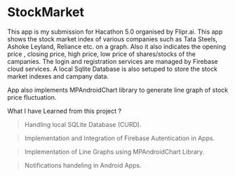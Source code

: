 # StockMarket


This app is my submission for Hacathon 5.0 organised by Flipr.ai.
This app shows the stock market index of various companies such as 
Tata Steels, Ashoke Leyland, Reliance etc. on a graph. Also it also
indicates the opening price , closing price, high price, low price 
of shares/stocks of the campanies.
The login and registration services are managed by Firebase cloud services.
A local Sqlite Database is also setuped to store the stock market indexes
and campany data.

App also implements MPAndroidChart library to generate line graph of 
stock price fluctuation.


What I have Learned from this project ?

> Handling local SQLite Database (CURD).

> Implementation and Integration of Firebase Autentication in Apps.

> Implementation of Line Graphs using MPAndroidChart Library.

> Notifications handeling in Android Apps.

